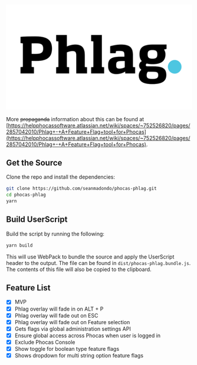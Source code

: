 ![Phocas Phlag](./phlag_logo.png)

More ~~propaganda~~ information about this can be found at [https://helpphocassoftware.atlassian.net/wiki/spaces/~752526820/pages/2857042010/Phlag+-+A+Feature+Flag+tool+for+Phocas](https://helpphocassoftware.atlassian.net/wiki/spaces/~752526820/pages/2857042010/Phlag+-+A+Feature+Flag+tool+for+Phocas).

## Get the Source

Clone the repo and install the dependencies:

```bash
git clone https://github.com/seanmadondo/phocas-phlag.git
cd phocas-phlag
yarn
```

## Build UserScript

Build the script by running the following:

```bash
yarn build
```

This will use WebPack to bundle the source and apply the UserScript header to the output. The file can be found in `dist/phocas-phlag.bundle.js`. The contents of this file will also be copied to the clipboard.

## Feature List

- [x] MVP
- [x] Phlag overlay will fade in on ALT + P
- [x] Phlag overlay will fade out on ESC
- [x] Phlag overlay will fade out on Feature selection
- [x] Gets flags via global administration settings API
- [x] Ensure global access across Phocas when user is logged in
- [x] Exclude Phocas Console
- [x] Show toggle for boolean type feature flags
- [x] Shows dropdown for multi string option feature flags
